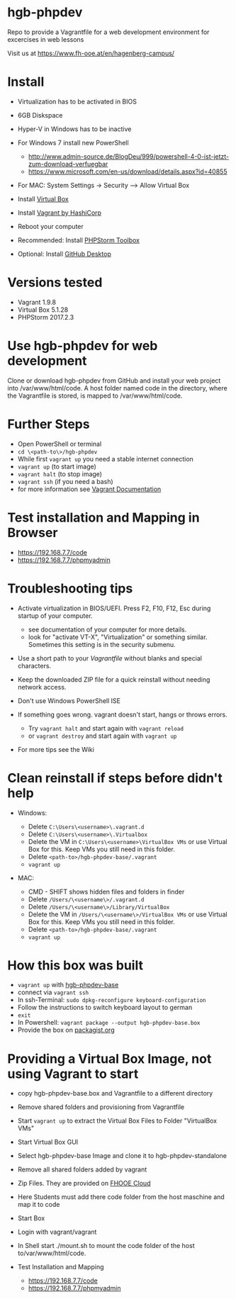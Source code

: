 # hgb-phpdev
Repo to provide a Vagrantfile for a web development environment for excercises in web lessons

Visit us at https://www.fh-ooe.at/en/hagenberg-campus/

# Install

* Virtualization has to be activated in BIOS
* 6GB Diskspace
* Hyper-V in Windows has to be inactive
* For Windows 7 install new PowerShell
  * http://www.admin-source.de/BlogDeu/999/powershell-4-0-ist-jetzt-zum-download-verfuegbar
  * https://www.microsoft.com/en-us/download/details.aspx?id=40855
* For MAC: System Settings -> Security --> Allow Virtual Box

* Install [Virtual Box](https://www.virtualbox.org/wiki/Download_Old_Builds_5_1)
* Install [Vagrant by HashiCorp](https://www.vagrantup.com/downloads.html)
* Reboot your computer
* Recommended: Install [PHPStorm Toolbox](https://www.jetbrains.com/toolbox/app/) 
* Optional: Install [GitHub Desktop](https://desktop.github.com/)

# Versions tested

* Vagrant 1.9.8
* Virtual Box 5.1.28
* PHPStorm 2017.2.3

# Use hgb-phpdev for web development

Clone or download hgb-phpdev from GitHub and install your web project into /var/www/html/code.
A host folder named code in the directory, where the Vagrantfile is stored, is mapped to /var/www/html/code.

# Further Steps

* Open PowerShell or terminal
* ``cd \<path-to\>/hgb-phpdev`` 
* While first ``vagrant up`` you need a stable internet connection
* ``vagrant up`` (to start image)
* ``vagrant halt`` (to stop image)
* ``vagrant ssh`` (if you need a bash)
* for more information see [Vagrant Documentation](https://www.vagrantup.com/docs/)

# Test installation and Mapping in Browser

  * https://192.168.7.7/code
  * https://192.168.7.7/phpmyadmin

# Troubleshooting tips

* Activate virtualization in BIOS/UEFI. Press F2, F10, F12, Esc during startup of your computer.
  * see documentation of your computer for more details.
  * look for "activate VT-X", "Virtualization" or something similar. Sometimes this setting is in the security submenu.
* Use a short path to your *Vagrantfile* without blanks and special characters.
* Keep the downloaded ZIP file for a quick reinstall without needing network access.
* Don't use Windows PowerShell ISE

* If something goes wrong. vagrant doesn't start, hangs or throws errors.
  * Try ``vagrant halt`` and start again with ``vagrant reload``
  * or ``vagrant destroy`` and start again with ``vagrant up``
* For more tips see the Wiki

# Clean reinstall if steps before didn't help

* Windows:
  * Delete ``C:\Users\<username>\.vagrant.d``
  * Delete ``C:\Users\<username>\.Virtualbox``
  * Delete the VM in ``C:\Users\<username>\VirtualBox VMs`` or use Virtual Box for this. Keep VMs you still need in this folder.
  * Delete ``<path-to>/hgb-phpdev-base/.vagrant``
  * ``vagrant up``
  
* MAC:
  * CMD - SHIFT shows hidden files and folders in finder
  * Delete ``/Users/\<username\>/.vagrant.d``
  * Delete ``/Users/\<username\>/Library/VirtualBox``
  * Delete the VM in ``/Users/\<username\>/VirtualBox VMs`` or use Virtual Box for this. Keep VMs you still need in this folder.
  * Delete ``<path-to>/hgb-phpdev-base/.vagrant``
  * ``vagrant up``


# How this box was built

* ``vagrant up`` with [hgb-phpdev-base](https://github.com/Digital-Media/hgb-phpdev-base/tree/v0.9.1)
* connect via ``vagrant ssh``
* In ssh-Terminal: ``sudo dpkg-reconfigure keyboard-configuration``
* Follow the instructions to switch keyboard layout to german
* ``exit``
* In Powershell: ``vagrant package --output hgb-phpdev-base.box``
* Provide the box on [packagist.org](https://app.vagrantup.com/fhooe/boxes/hgb-phpdev)

# Providing a Virtual Box Image, not using Vagrant to start

* copy hgb-phpdev-base.box and Vagrantfile to a different directory
* Remove shared folders and provisioning from Vagrantfile
* Start ``vagrant up`` to extract the Virtual Box Files to Folder "VirtualBox VMs"


* Start Virtual Box GUI 
* Select hgb-phpdev-base Image and clone it to hgb-phpdev-standalone
* Remove all shared folders added by vagrant
* Zip Files. They are provided on [FHOOE Cloud](https://filebox.fhooecloud.at/s/g2yZ0XEMiEaIJ7A)
* Here Students must add there code folder from the host maschine and map it to code
* Start Box
* Login with vagrant/vagrant
* In Shell start ./mount.sh to mount the code folder of the host to/var/www/html/code.

* Test Installation and Mapping
  * https://192.168.7.7/code
  * https://192.168.7.7/phpmyadmin
